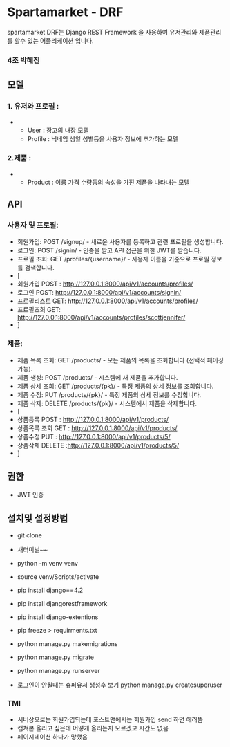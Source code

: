 # Spartamarket - DRF
spartamarket DRF는 Django REST Framework 을 사용하여 유저관리와 제품관리를 할수 있는 어플리케이션 입니다.

### 4조 박혜진


## 모델
### 1. 유저와 프로필 :
* - User : 장고의 내장 모델
  - Profile : 닉네임 생일 성별등을 사용자 정보에 추가하는 모델
### 2.제품 :
* - Product : 이름 가격 수량등의 속성을 가진 제품을 나타내는 모델

## API
### 사용자 및 프로필:
* 회원가입: POST /signup/ - 새로운 사용자를 등록하고 관련 프로필을 생성합니다.
* 로그인: POST /signin/ - 인증을 받고 API 접근을 위한 JWT를 받습니다.
* 프로필 조회: GET /profiles/{username}/ - 사용자 이름을 기준으로 프로필 정보를 검색합니다.
* [
* 회원가입 POST : http://127.0.0.1:8000/api/v1/accounts/profiles/
* 로그인 POST: http://127.0.0.1:8000/api/v1/accounts/signin/
* 프로필리스트 GET: http://127.0.0.1:8000/api/v1/accounts/profiles/
* 프로필조회 GET: http://127.0.0.1:8000/api/v1/accounts/profiles/scottjennifer/
* ]

### 제품:
* 제품 목록 조회: GET /products/ - 모든 제품의 목록을 조회합니다 (선택적 페이징 가능).
* 제품 생성: POST /products/ - 시스템에 새 제품을 추가합니다.
* 제품 상세 조회: GET /products/{pk}/ - 특정 제품의 상세 정보를 조회합니다.
* 제품 수정: PUT /products/{pk}/ - 특정 제품의 상세 정보를 수정합니다.
* 제품 삭제: DELETE /products/{pk}/ - 시스템에서 제품을 삭제합니다.
* [
* 상품등록 POST : http://127.0.0.1:8000/api/v1/products/ 
* 상품목록 조회 GET : http://127.0.0.1:8000/api/v1/products/ 
* 상품수정 PUT : http://127.0.0.1:8000/api/v1/products/5/
* 상품삭제 DELETE :http://127.0.0.1:8000/api/v1/products/5/
* ]

## 권한
* JWT 인증


## 설치및 설정방법
* git clone
* 새터미널~~
* python -m venv venv
* source venv/Scripts/activate
* pip install django==4.2
* pip install djangorestframework
* pip install django-extentions
* pip freeze > requirments.txt

* python manage.py makemigrations
* python manage.py migrate
* python manage.py runserver

* 로그인이 안될때는 슈퍼유저 생성후 보기  python manage.py createsuperuser

### TMI
- 서버상으로는 회원가입되는데 포스트맨에서는 회원가입 send 하면 에러뜸
- 캡쳐본 올리고 싶은데 어떻게 올리는지 모르겠고 시간도 없음
- 페이지네이션 하다가 망했음


